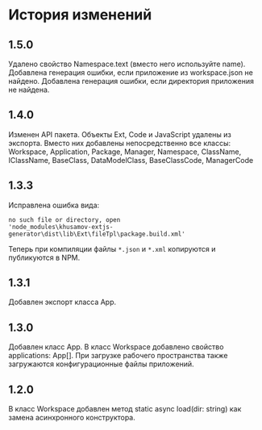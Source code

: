 История изменений
=================

1.5.0
-----

Удалено свойство Namespace.text (вместо него используйте name).
Добавлена генерация ошибки, если приложение из workspace.json не найдено.
Добавлена генерация ошибки, если директория приложения не найдена.

1.4.0
-----

Изменен API пакета.
Объекты Ext, Code и JavaScript удалены из экспорта.
Вместо них добавлены непосредственно все классы:
Workspace, Application, Package, Manager, Namespace,
ClassName, IClassName, BaseClass, DataModelClass,
BaseClassCode, ManagerCode

1.3.3
-----

Исправлена ошибка вида:

    no such file or directory, open 
    'node_modules\khusamov-extjs-generator\dist\lib\Ext\fileTpl\package.build.xml'

Теперь при компиляции файлы `*.json` и `*.xml` копируются и публикуются в NPM.

1.3.1
-----

Добавлен экспорт класса App.

1.3.0
-----

Добавлен класс App.
В класс Workspace добавлено свойство applications: App[].
При загрузке рабочего пространства также загружаются конфигурационные файлы приложений.

1.2.0
-----

В класс Workspace добавлен метод static async load(dir: string) как замена асинхронного конструктора.